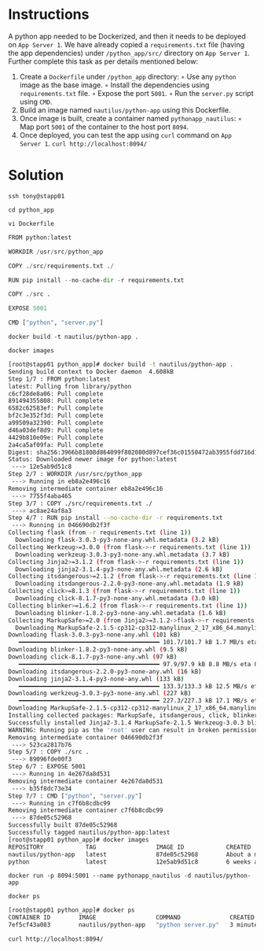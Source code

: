 # Instructions

A python app needed to be Dockerized, and then it needs to be deployed on `App Server 1`. We have already copied a `requirements.txt` file (having the app dependencies) under `/python_app/src/` directory on `App Server 1`. Further complete this task as per details mentioned below:

1. Create a `Dockerfile` under `/python_app` directory:
    ◦ Use any `python` image as the base image.
    ◦ Install the dependencies using `requirements.txt` file.
    ◦ Expose the port `5001`.
    ◦ Run the `server.py` script using `CMD`.
2. Build an image named `nautilus/python-app` using this Dockerfile.
3. Once image is built, create a container named `pythonapp_nautilus`:
    ◦ Map port `5001` of the container to the host port `8094`.
4. Once deployed, you can test the app using `curl` command on `App Server 1`.
`curl http://localhost:8094/`

# Solution

`ssh tony@stapp01`

`cd python_app`

`vi Dockerfile`

```python
FROM python:latest

WORKDIR /usr/src/python_app

COPY ./src/requirements.txt ./

RUN pip install --no-cache-dir -r requirements.txt

COPY ./src .

EXPOSE 5001

CMD ["python", "server.py"]
```

`docker build -t nautilus/python-app .`

`docker images`

```bash
[root@stapp01 python_app]# docker build -t nautilus/python-app .
Sending build context to Docker daemon  4.608kB
Step 1/7 : FROM python:latest
latest: Pulling from library/python
c6cf28de8a06: Pull complete 
891494355808: Pull complete 
6582c62583ef: Pull complete 
bf2c3e352f3d: Pull complete 
a99509a32390: Pull complete 
d46a03def8d9: Pull complete 
4429b810e09e: Pull complete 
2a4ca5af09fa: Pull complete 
Digest: sha256:3966b81808d864099f802080d897cef36c01550472ab3955fdd716d1c665acd6
Status: Downloaded newer image for python:latest
 ---> 12e5ab9d51c8
Step 2/7 : WORKDIR /usr/src/python_app
 ---> Running in eb8a2e496c16
Removing intermediate container eb8a2e496c16
 ---> 7755f4aba465
Step 3/7 : COPY ./src/requirements.txt ./
 ---> ac8ae24af8a3
Step 4/7 : RUN pip install --no-cache-dir -r requirements.txt
 ---> Running in 046690db2f3f
Collecting flask (from -r requirements.txt (line 1))
  Downloading flask-3.0.3-py3-none-any.whl.metadata (3.2 kB)
Collecting Werkzeug>=3.0.0 (from flask->-r requirements.txt (line 1))
  Downloading werkzeug-3.0.3-py3-none-any.whl.metadata (3.7 kB)
Collecting Jinja2>=3.1.2 (from flask->-r requirements.txt (line 1))
  Downloading jinja2-3.1.4-py3-none-any.whl.metadata (2.6 kB)
Collecting itsdangerous>=2.1.2 (from flask->-r requirements.txt (line 1))
  Downloading itsdangerous-2.2.0-py3-none-any.whl.metadata (1.9 kB)
Collecting click>=8.1.3 (from flask->-r requirements.txt (line 1))
  Downloading click-8.1.7-py3-none-any.whl.metadata (3.0 kB)
Collecting blinker>=1.6.2 (from flask->-r requirements.txt (line 1))
  Downloading blinker-1.8.2-py3-none-any.whl.metadata (1.6 kB)
Collecting MarkupSafe>=2.0 (from Jinja2>=3.1.2->flask->-r requirements.txt (line 1))
  Downloading MarkupSafe-2.1.5-cp312-cp312-manylinux_2_17_x86_64.manylinux2014_x86_64.whl.metadata (3.0 kB)
Downloading flask-3.0.3-py3-none-any.whl (101 kB)
   ━━━━━━━━━━━━━━━━━━━━━━━━━━━━━━━━━━━━━━━━ 101.7/101.7 kB 1.7 MB/s eta 0:00:00
Downloading blinker-1.8.2-py3-none-any.whl (9.5 kB)
Downloading click-8.1.7-py3-none-any.whl (97 kB)
   ━━━━━━━━━━━━━━━━━━━━━━━━━━━━━━━━━━━━━━━━ 97.9/97.9 kB 8.8 MB/s eta 0:00:00
Downloading itsdangerous-2.2.0-py3-none-any.whl (16 kB)
Downloading jinja2-3.1.4-py3-none-any.whl (133 kB)
   ━━━━━━━━━━━━━━━━━━━━━━━━━━━━━━━━━━━━━━━━ 133.3/133.3 kB 12.5 MB/s eta 0:00:00
Downloading werkzeug-3.0.3-py3-none-any.whl (227 kB)
   ━━━━━━━━━━━━━━━━━━━━━━━━━━━━━━━━━━━━━━━━ 227.3/227.3 kB 17.1 MB/s eta 0:00:00
Downloading MarkupSafe-2.1.5-cp312-cp312-manylinux_2_17_x86_64.manylinux2014_x86_64.whl (28 kB)
Installing collected packages: MarkupSafe, itsdangerous, click, blinker, Werkzeug, Jinja2, flask
Successfully installed Jinja2-3.1.4 MarkupSafe-2.1.5 Werkzeug-3.0.3 blinker-1.8.2 click-8.1.7 flask-3.0.3 itsdangerous-2.2.0
WARNING: Running pip as the 'root' user can result in broken permissions and conflicting behaviour with the system package manager. It is recommended to use a virtual environment instead: https://pip.pypa.io/warnings/venv
Removing intermediate container 046690db2f3f
 ---> 523ca2817b76
Step 5/7 : COPY ./src .
 ---> 89096fde00f3
Step 6/7 : EXPOSE 5001
 ---> Running in 4e267da8d531
Removing intermediate container 4e267da8d531
 ---> b35f8dc73e34
Step 7/7 : CMD ["python", "server.py"]
 ---> Running in c7f6b8cdbc99
Removing intermediate container c7f6b8cdbc99
 ---> 87de05c52968
Successfully built 87de05c52968
Successfully tagged nautilus/python-app:latest
[root@stapp01 python_app]# docker images
REPOSITORY            TAG                 IMAGE ID            CREATED              SIZE
nautilus/python-app   latest              87de05c52968        About a minute ago   1.03GB
python                latest              12e5ab9d51c8        6 weeks ago          1.02GB
```

`docker run -p 8094:5001 --name pythonapp_nautilus -d nautilus/python-app`

`docker ps`

```bash
[root@stapp01 python_app]# docker ps
CONTAINER ID        IMAGE                 COMMAND              CREATED             STATUS              PORTS                    NAMES
7ef5cf43a083        nautilus/python-app   "python server.py"   3 minutes ago       Up 55 seconds       0.0.0.0:8094->5001/tcp   pythonapp_nautilus
```
`curl http://localhost:8094/`

